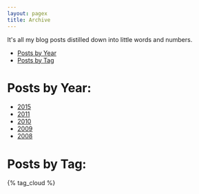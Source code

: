 ```yaml
---
layout: pagex
title: Archive
---
```


<p class="page-message">
  It's all my blog posts distilled down into little words and numbers.
</p>

<div class="navmenu software">
<nav class="blue">
	<ul>
		<li><a href="#year" class="scroll">Posts by Year</a></li>
		<li><a href="#tag" class="scroll">Posts by Tag</a></li>
	</ul>
</nav>
</div>

<h1 class="one" id="year"><span>Posts by Year:</span></h1>

<p>
<div class="tag-menu archive">
  <ul>
    <li><a href="2015/index.html"><span class="tag-wrapper">2015</span></a></li>
    <li><a href="2011/index.html"><span class="tag-wrapper">2011</span></a></li>
    <li><a href="2010/index.html"><span class="tag-wrapper">2010</span></a></li>
    <li><a href="2009/index.html"><span class="tag-wrapper">2009</span></a></li>
    <li><a href="2008/index.html"><span class="tag-wrapper">2008</span></a></li>
  </ul>
</div>
</p>

<h1 class="one" id="tag"><span>Posts by Tag:</span></h1>

<p>
{% tag_cloud %}
</p>
